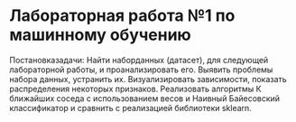 # Лабораторная работа №1 по машинному обучению
Постановказадачи: Найти наборданных (датасет), для следующей лабораторной работы, и проанализировать его. Выявить проблемы набора данных, устранить их. Визуализировать зависимости, показать распределения некоторых признаков. Реализовать алгоритмы К ближайших соседа с использованием весов и Наивный Байесовский классификатор и сравнить с реализацией библиотеки sklearn.
